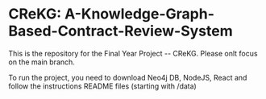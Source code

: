 # CReKG: A-Knowledge-Graph-Based-Contract-Review-System
This is the repository for the Final Year Project -- CReKG. Please onlt focus on the main branch.

To run the project, you need to download Neo4j DB, NodeJS, React and follow the instructions README files (starting with /data)
